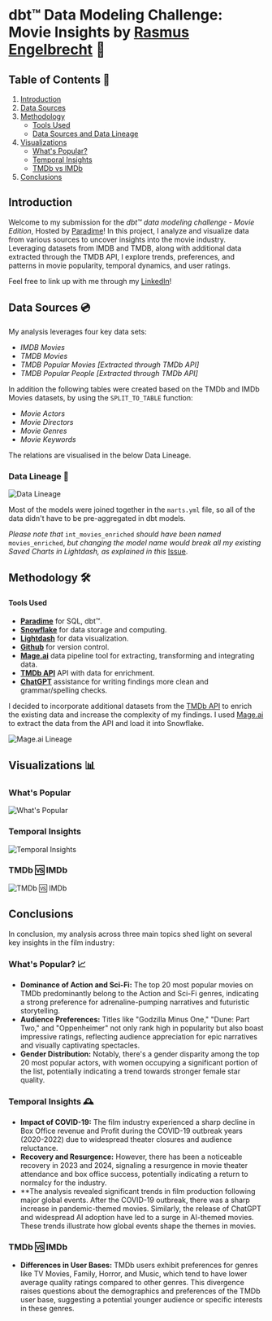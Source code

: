 # dbt™ Data Modeling Challenge: Movie Insights by [Rasmus Engelbrecht](https://www.linkedin.com/in/rasmusengelbrechtsorensen/) 🍿

## Table of Contents 📝
1. [Introduction](#introduction)
2. [Data Sources](#data-sources-and-data-lineage)
3. [Methodology](#methodology)
   - [Tools Used](#tools-used)
   - [Data Sources and Data Lineage](#data-sources-and-data-lineage)
4. [Visualizations](#visualizations)
   - [What's Popular?](#whats-popular) 
   - [Temporal Insights](#temporal-insights)
   - [TMDb vs IMDb](#tmdb--imdb)
5. [Conclusions](#conclusions)

## Introduction
Welcome to my submission for the _dbt™ data modeling challenge - Movie Edition_, Hosted by [Paradime](https://www.paradime.io/)! 
In this project, I analyze and visualize data from various sources to uncover insights into the movie industry. 
Leveraging datasets from IMDB and TMDB, along with additional data extracted through the TMDB API, I explore trends, preferences, and patterns in movie popularity, temporal dynamics, and user ratings.

Feel free to link up with me through my [LinkedIn](https://www.linkedin.com/in/rasmusengelbrechtsorensen/)!

## Data Sources 💿
My analysis leverages four key data sets:
- *IMDB Movies*
- *TMDB Movies*
- *TMDB Popular Movies [Extracted through TMDb API]*
- *TMDB Popular People  [Extracted through TMDb API]*

In addition the following tables were created based on the TMDb and IMDb Movies datasets, by using the `SPLIT_TO_TABLE` function:
- *Movie Actors*
- *Movie Directors*
- *Movie Genres*
- *Movie Keywords*

The relations are visualised in the below Data Lineage.

### Data Lineage 🔗

![Data Lineage](https://github.com/paradime-io/paradime-dbt-movie-challenge/blob/movie-raso-lunar-app/images/MovieChallengeDataLineage.png)

Most of the models were joined together in the `marts.yml` file, so all of the data didn't have to be pre-aggregated in dbt models.

*Please note that* `int_movies_enriched` *should have been named* `movies_enriched`, *but changing the model name would break all my existing Saved Charts in Lightdash, as explained in this* [Issue](https://github.com/lightdash/lightdash/issues/5264).

## Methodology 🛠️
#### Tools Used
- **[Paradime](https://www.paradime.io/)** for SQL, dbt™.
- **[Snowflake](https://www.snowflake.com/)** for data storage and computing.
- **[Lightdash](https://www.lightdash.com/)** for data visualization.
- **[Github](https://www.github.com/)** for version control.
- **[Mage.ai](https://www.mage.ai/)** data pipeline tool for extracting, transforming and integrating data.
- **[TMDb API](https://developer.themoviedb.org/reference/intro/getting-started)** API with data for enrichment.
- **[ChatGPT](https://chatgpt.com/)** assistance for writing findings more clean and grammar/spelling checks.

I decided to incorporate additional datasets from the [TMDb API](https://developer.themoviedb.org/reference/intro/getting-started) to enrich the existing data and increase the complexity of my findings.
I used [Mage.ai](https://www.mage.ai/) to extract the data from the API and load it into Snowflake.

![Mage.ai Lineage](https://raw.githubusercontent.com/paradime-io/paradime-dbt-movie-challenge/movie-raso-lunar-app/images/MagePipeline.png)

## Visualizations 📊

### What's Popular
![What's Popular](https://raw.githubusercontent.com/paradime-io/paradime-dbt-movie-challenge/movie-raso-lunar-app/images/Popular_.png)

### Temporal Insights
![Temporal Insights](https://raw.githubusercontent.com/paradime-io/paradime-dbt-movie-challenge/movie-raso-lunar-app/images/Temporal_.png)

### TMDb 🆚 IMDb
![TMDb 🆚 IMDb](https://raw.githubusercontent.com/paradime-io/paradime-dbt-movie-challenge/movie-raso-lunar-app/images/TMDBvsIMDB_.png)

## Conclusions
In conclusion, my analysis across three main topics shed light on several key insights in the film industry:

### What's Popular? 📈
- **Dominance of Action and Sci-Fi:** The top 20 most popular movies on TMDb predominantly belong to the Action and Sci-Fi genres, indicating a strong preference for adrenaline-pumping narratives and futuristic storytelling.
- **Audience Preferences:** Titles like "Godzilla Minus One," "Dune: Part Two," and "Oppenheimer" not only rank high in popularity but also boast impressive ratings, reflecting audience appreciation for epic narratives and visually captivating spectacles.
- **Gender Distribution:** Notably, there's a gender disparity among the top 20 most popular actors, with women occupying a significant portion of the list, potentially indicating a trend towards stronger female star quality.

### Temporal Insights 🕰️
- **Impact of COVID-19:** The film industry experienced a sharp decline in Box Office revenue and Profit during the COVID-19 outbreak years (2020-2022) due to widespread theater closures and audience reluctance.
- **Recovery and Resurgence:** However, there has been a noticeable recovery in 2023 and 2024, signaling a resurgence in movie theater attendance and box office success, potentially indicating a return to normalcy for the industry.
- **The analysis revealed significant trends in film production following major global events. After the COVID-19 outbreak, there was a sharp increase in pandemic-themed movies. Similarly, the release of ChatGPT and widespread AI adoption have led to a surge in AI-themed movies. These trends illustrate how global events shape the themes in movies.


### TMDb 🆚 IMDb
- **Differences in User Bases:** TMDb users exhibit preferences for genres like TV Movies, Family, Horror, and Music, which tend to have lower average quality ratings compared to other genres. This divergence raises questions about the demographics and preferences of the TMDb user base, suggesting a potential younger audience or specific interests in these genres.






